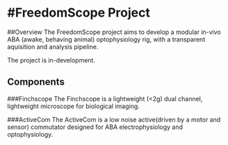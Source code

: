 #FreedomScope Project
============

##Overview
The FreedomScope project aims to develop a modular in-vivo ABA (awake, behaving animal) optophysiology rig, with a transparent aquisition and analysis pipeline.

The project is in-development. 

## Components
###Finchscope
The Finchscope is a lightweight (<2g) dual channel, lightweight microscope for biological imaging. 

###ActiveCom
The ActiveCom is a low noise active(driven by a motor and sensor) commutator designed for ABA electrophysiology and optophysiology.



